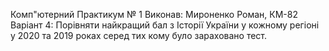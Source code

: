 Комп"ютерний Практикум № 1
Виконав: Мироненко Роман, КМ-82
Варіант 4: Порівняти найкращий бал з Історії України у кожному регіоні у 2020 та 2019 роках серед тих кому було зараховано тест.
